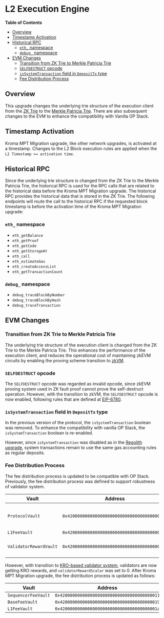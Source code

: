 # L2 Execution Engine

<!-- START doctoc generated TOC please keep comment here to allow auto update -->
<!-- DON'T EDIT THIS SECTION, INSTEAD RE-RUN doctoc TO UPDATE -->
**Table of Contents**

- [Overview](#overview)
- [Timestamp Activation](#timestamp-activation)
- [Historical RPC](#historical-rpc)
  - [`eth_` namespace](#eth_-namespace)
  - [`debug_` namespace](#debug_-namespace)
- [EVM Changes](#evm-changes)
  - [Transition from ZK Trie to Merkle Patricia Trie](#transition-from-zk-trie-to-merkle-patricia-trie)
  - [`SELFDESTRUCT` opcode](#selfdestruct-opcode)
  - [`isSystemTransaction` field in `DepositTx` type](#issystemtransaction-field-in-deposittx-type)
  - [Fee Distribution Process](#fee-distribution-process)

<!-- END doctoc generated TOC please keep comment here to allow auto update -->

[g-zktrie]: ../../glossary.md#zk-trie
[g-mpt]: ../../glossary.md#merkle-patricia-trie
[validator-system]: ../validator-v2/overview.md

## Overview

This upgrade changes the underlying trie structure of the execution client from the [ZK Trie][g-zktrie] to the
[Merkle Patricia Trie][g-mpt]. There are also subsequent changes to the EVM to enhance the compatibility with
Vanilla OP Stack.

## Timestamp Activation

Kroma MPT Migration upgrade, like other network upgrades, is activated at a timestamp. Changes to the L2 Block execution
rules are applied when the `L2 Timestamp >= activation time`.

## Historical RPC

Since the underlying trie structure is changed from the ZK Trie to the Merkle Patricia Trie, the historical RPC is used
for the RPC calls that are related to the historical data before the Kroma MPT Migration upgrade. The historical RPC
provides the historical data that is stored in the ZK Trie. The following endpoints will route the call to the
historical RPC if the requested block timestamp is before the activation time of the Kroma MPT Migration upgrade:

### `eth_` namespace

- `eth_getBalance`
- `eth_getProof`
- `eth_getCode`
- `eth_getStorageAt`
- `eth_call`
- `eth_estimateGas`
- `eth_createAccessList`
- `eth_getTransactionCount`

### `debug_` namespace

- `debug_traceBlockByNumber`
- `debug_traceBlockByHash`
- `debug_traceTransaction`

## EVM Changes

### Transition from ZK Trie to Merkle Patricia Trie

The underlying trie structure of the execution client is changed from the ZK Trie to the Merkle Patricia Trie. This
enhances the performance of the execution client, and reduces the operational cost of maintaining zkEVM circuits by
enabling the proving scheme transition to [zkVM](../../zk-fault-proof/zkvm-prover.md).

### `SELFDESTRUCT` opcode

The `SELFDESTRUCT` opcode was regarded as invalid opcode, since zkEVM proving system used in ZK fault proof cannot prove
the self-destruct operation. However, with the transition to zkVM, the `SELFDESTRUCT` opcode is now enabled, following
rules that are defined at [EIP-6780].

[EIP-6780]: https://eips.ethereum.org/EIPS/eip-6780

### `isSystemTransaction` field in `DepositTx` type

In the previous version of the protocol, the `isSystemTransaction` boolean was removed. To enhance the compatibility
with vanilla OP Stack, the `isSystemTransaction` boolean is re-enabled.

However, since `isSystemTransaction` was disabled as in the [Regolith upgrade](../regolith/overview.md), system
transactions remain to use the same gas accounting rules as regular deposits.

### Fee Distribution Process

The fee distribution process is updated to be compatible with OP Stack. Previously, the fee distribution process was
defined to support robustness of validator system.

| Vault                  | Address                                      | Amount                                                                |
|------------------------|----------------------------------------------|-----------------------------------------------------------------------|
| `ProtocolVault`        | `0x4200000000000000000000000000000000000006` | `(base_fee + priority_fee) * (10000 - validatorRewardScalar) / 10000` |
| `L1FeeVault`           | `0x4200000000000000000000000000000000000007` | `l1_cost`                                                             |
| `ValidatorRewardVault` | `0x4200000000000000000000000000000000000008` | `(base_fee + priority_fee) * validatorRewardScalar / 10000`           |

However, with transition to [KRO-based validator system][validator-system], validators are now getting KRO rewards,
and `validatorRewardScalar` was set to 0. After Kroma MPT Migration upgrade, the fee distribution process is updated
as follows:

| Vault               | Address                                      | Amount         |
|---------------------|----------------------------------------------|----------------|
| `SequencerFeeVault` | `0x4200000000000000000000000000000000000011` | `priority_fee` |
| `BaseFeeVault`      | `0x4200000000000000000000000000000000000019` | `base_fee`     |
| `L1FeeVault`        | `0x420000000000000000000000000000000000001a` | `l1_cost`      |
